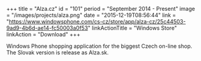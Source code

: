 +++
title = "Alza.cz"
id = "101"
period = "September 2014 - Present"
image = "/images/projects/alza.png"
date = "2015-12-19T08:56:44"
link = "https://www.windowsphone.com/cs-cz/store/app/alza-cz/25c44503-9ad9-4b6d-ae14-fc50003a0f53"
linkActionTitle = "Windows Store"
linkAction = "Download"
+++

Windows Phone shopping application for the biggest Czech on-line shop. The Slovak version is release as Alza.sk.
